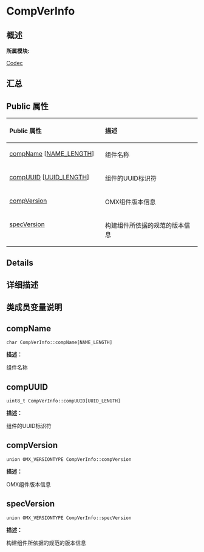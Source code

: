 # CompVerInfo<a name="ZH-CN_TOPIC_0000001290721064"></a>

## **概述**<a name="section1595103712083931"></a>

**所属模块:**

[Codec](_codec.md)

## **汇总**<a name="section1719897946083931"></a>

## Public 属性<a name="pub-attribs"></a>

<a name="table937566150083931"></a>
<table><thead align="left"><tr id="row192942557083931"><th class="cellrowborder" valign="top" width="50%" id="mcps1.1.3.1.1"><p id="p207959429083931"><a name="p207959429083931"></a><a name="p207959429083931"></a>Public 属性</p>
</th>
<th class="cellrowborder" valign="top" width="50%" id="mcps1.1.3.1.2"><p id="p1487591791083931"><a name="p1487591791083931"></a><a name="p1487591791083931"></a>描述</p>
</th>
</tr>
</thead>
<tbody><tr id="row1506480123083931"><td class="cellrowborder" valign="top" width="50%" headers="mcps1.1.3.1.1 "><p id="p437823756083931"><a name="p437823756083931"></a><a name="p437823756083931"></a><a href="_comp_ver_info.md#abdf39a273d75ccc61aec9c5a1d9e238b">compName</a> [<a href="_codec.md#gaf71324c57f05ff9e24bd384925dd6b17">NAME_LENGTH</a>]</p>
</td>
<td class="cellrowborder" valign="top" width="50%" headers="mcps1.1.3.1.2 "><p id="entry107806604083931p0"><a name="entry107806604083931p0"></a><a name="entry107806604083931p0"></a>组件名称</p>
</td>
</tr>
<tr id="row2012552949083931"><td class="cellrowborder" valign="top" width="50%" headers="mcps1.1.3.1.1 "><p id="p1843485403083931"><a name="p1843485403083931"></a><a name="p1843485403083931"></a><a href="_comp_ver_info.md#a38b30a75560e2486415a76eaa6a54282">compUUID</a> [<a href="_codec.md#ga9226162b034cc837cd977f0fcf611c2c">UUID_LENGTH</a>]</p>
</td>
<td class="cellrowborder" valign="top" width="50%" headers="mcps1.1.3.1.2 "><p id="entry874474224083931p0"><a name="entry874474224083931p0"></a><a name="entry874474224083931p0"></a>组件的UUID标识符</p>
</td>
</tr>
<tr id="row1055702381083931"><td class="cellrowborder" valign="top" width="50%" headers="mcps1.1.3.1.1 "><p id="p1642364471083931"><a name="p1642364471083931"></a><a name="p1642364471083931"></a><a href="_comp_ver_info.md#a897eefef94c1712dc02efd491ac82b1f">compVersion</a></p>
</td>
<td class="cellrowborder" valign="top" width="50%" headers="mcps1.1.3.1.2 "><p id="entry496036987083931p0"><a name="entry496036987083931p0"></a><a name="entry496036987083931p0"></a>OMX组件版本信息</p>
</td>
</tr>
<tr id="row1606892600083931"><td class="cellrowborder" valign="top" width="50%" headers="mcps1.1.3.1.1 "><p id="p1654467233083931"><a name="p1654467233083931"></a><a name="p1654467233083931"></a><a href="_comp_ver_info.md#a052419e45fa3043259fe32dd5e5948ff">specVersion</a></p>
</td>
<td class="cellrowborder" valign="top" width="50%" headers="mcps1.1.3.1.2 "><p id="entry1368101756083931p0"><a name="entry1368101756083931p0"></a><a name="entry1368101756083931p0"></a>构建组件所依据的规范的版本信息</p>
</td>
</tr>
</tbody>
</table>

## **Details**<a name="section1514693582083931"></a>

## **详细描述**<a name="section781493380083931"></a>

## **类成员变量说明**<a name="section908877702083931"></a>

## compName<a name="abdf39a273d75ccc61aec9c5a1d9e238b"></a>

```
char CompVerInfo::compName[NAME_LENGTH]
```

**描述：**

组件名称

## compUUID<a name="a38b30a75560e2486415a76eaa6a54282"></a>

```
uint8_t CompVerInfo::compUUID[UUID_LENGTH]
```

**描述：**

组件的UUID标识符

## compVersion<a name="a897eefef94c1712dc02efd491ac82b1f"></a>

```
union OMX_VERSIONTYPE CompVerInfo::compVersion
```

**描述：**

OMX组件版本信息

## specVersion<a name="a052419e45fa3043259fe32dd5e5948ff"></a>

```
union OMX_VERSIONTYPE CompVerInfo::specVersion
```

**描述：**

构建组件所依据的规范的版本信息

